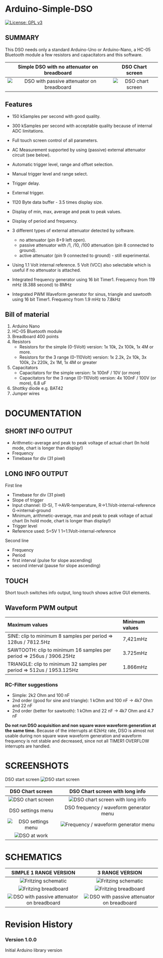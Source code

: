# Arduino-Simple-DSO

[![License: GPL v3](https://img.shields.io/badge/License-GPLv3-blue.svg)](https://www.gnu.org/licenses/gpl-3.0)

## SUMMARY
This DSO needs only a standard Arduino-Uno or Arduino-Nano, a HC-05 Bluetooth module a few resistors and capacitators and this software.

| Simple DSO with no attenuator on breadboard | DSO Chart screen |
| :-: | :-: |
| ![DSO with passive attenuator on breadboard](https://github.com/ArminJo/Arduino-Simple-DSO/blob/master/media/ArduinoDSO_Simple.jpg) | ![DSO chart screen](https://github.com/ArminJo/Arduino-Simple-DSO/blob/master/media/Chart.jpg) |

## Features
- 150 kSamples per second with good quality.
- 300 kSamples per second with acceptable quality because of internal ADC limitations.
- Full touch screen control of all parameters.
- AC Measurement supported by using (passive) external attenuator circuit (see below).
- Automatic trigger level, range and offset selection.
- Manual trigger level and range select.
- Trigger delay.
- External trigger.
- 1120 Byte data buffer - 3.5 times display size.
- Display of min, max, average and peak to peak values.
- Display of period and frequency.
- 3 different types of external attenuator detected by software.
  - no attenuator (pin 8+9 left open).
  - passive attenuator with /1, /10, /100 attenuation (pin 8 connected to ground).
  - active attenuator (pin 9 connected to ground) - still experimental.
- Using 1.1 Volt internal reference. 5 Volt (VCC) also selectable which is useful if no attenuator is attached.

- Integrated frequency generator using 16 bit Timer1. Frequency from 119 mHz (8.388 second) to 8MHz

- Integrated PWM Waveform generator for sinus, triangle and sawtooth using 16 bit Timer1. Frequency from 1.9 mHz to 7.8kHz

## Bill of material
1. Arduino Nano
2. HC-05 Bluetooth module
3. Breadboard 400 points
4. Resistors
   - Resistors for the simple (0-5Volt) version: 1x 10k, 2x 100k, 1x 4M or more.
   - Resistors for the 3 range (0-110Volt) version: 1x 2.2k, 2x 10k, 3x 100k, 2x 220k, 2x 1M, 1x 4M or greater
5. Capacitators
   - Capacitators for the simple version: 1x 100nF / 10V (or more)
   - Capacitators for the 3 range (0-110Volt) version: 4x 100nF / 100V (or more), 6.8 uF
6. Shottky diode e.g. BAT42
7. Jumper wires

# DOCUMENTATION

## SHORT INFO OUTPUT
- Arithmetic-average and peak to peak voltage of actual chart (In hold mode, chart is longer than display!)
- Frequency
- Timebase for div (31 pixel)

## LONG INFO OUTPUT
First line
- Timebase for div (31 pixel)
- Slope of trigger
- Input channel: (0-5), T->AVR-temperature, R->1.1Volt-internal-reference G->internal-ground
- Minimum, arithmetic-average, max and peak to peak voltage of actual chart (In hold mode, chart is longer than display!)
- Trigger level
- Reference used: 5=5V 1  1=1.1Volt-internal-reference

Second line
- Frequency
- Period
- first interval  (pulse for slope ascending)
- second interval (pause for slope ascending)

## TOUCH
Short touch switches info output, long touch shows active GUI elements.

## Waveform PWM output

|Maximum values                                                      | Minimum values|
| :--- | :--- |
|SINE: clip to minimum 8 samples per period => 128us / 7812.5Hz       |7,421mHz|
|SAWTOOTH: clip to minimum 16 samples per period => 256us / 3906.25Hz |3.725mHz|
|TRIANGLE: clip to minimum 32 samples per period => 512us / 1953.125Hz|1.866mHz|

### RC-Filter suggestions
- Simple: 2k2 Ohm and 100 nF
- 2nd order (good for sine and triangle): 1 kOhm and 100 nF -> 4k7 Ohm and 22 nF
- 2nd order (better for sawtooth):        1 kOhm and 22 nF  -> 4k7 Ohm and 4.7 nF

**Do not run DSO acquisition and non square wave waveform generation at the same time.**
Because of the interrupts at 62kHz rate, DSO is almost not usable during non square wave waveform generation 
and waveform frequency is not stable and decreased, since not all TIMER1 OVERFLOW interrupts are handled.

# SCREENSHOTS
DSO start screen
![DSO start screen](https://github.com/ArminJo/Arduino-Simple-DSO/blob/master/media/Welcome.jpg)

| DSO Chart screen | DSO Chart screen with long info |
| :-: | :-: |
| ![DSO chart screen](https://github.com/ArminJo/Arduino-Simple-DSO/blob/master/media/Chart.jpg) | ![DSO chart screen with long info](https://github.com/ArminJo/Arduino-Simple-DSO/blob/master/media/Chart_Long_Info.jpg) |
| DSO settings menu | DSO frequency / waveform generator menu |
| ![DSO settings menu](https://github.com/ArminJo/Arduino-Simple-DSO/blob/master/media/Settings_Passive_Attenuator.jpg) | ![Frequency / waveform generator menu](https://github.com/ArminJo/Arduino-Simple-DSO/blob/master/media/Frequency.jpg) |
| ![DSO at work](https://github.com/ArminJo/android-blue-display/blob/gh-pages/pictures/DSO+Tablet.jpg) |  |

# SCHEMATICS
| SIMPLE 1 RANGE VERSION | 3 RANGE VERSION |
| :-: | :-: |
| ![Fritzing schematic](https://github.com/ArminJo/Arduino-Simple-DSO/blob/master/fritzing/Arduino_Nano_DSO_Simple_Schaltplan.png) | ![Fritzing schematic](https://github.com/ArminJo/Arduino-Simple-DSO/blob/master/fritzing/Arduino_Nano_DSO_Schaltplan.png) |
| ![Fritzing breadboard](https://github.com/ArminJo/Arduino-Simple-DSO/blob/master/fritzing/Arduino_Nano_DSO_Simple_Steckplatine.png) | ![Fritzing breadboard](https://github.com/ArminJo/Arduino-Simple-DSO/blob/master/fritzing/Arduino_Nano_DSO_Steckplatine.png) |
| ![DSO with passive attenuator on breadboard](https://github.com/ArminJo/Arduino-Simple-DSO/blob/master/media/ArduinoDSO_Simple.jpg) | ![DSO with passive attenuator on breadboard](https://github.com/ArminJo/Arduino-Simple-DSO/blob/master/media/ArduinoDSO.jpg) |

# Revision History
### Version 1.0.0
Initial Arduino library version

